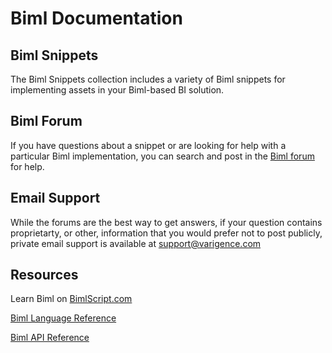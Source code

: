 # Biml Documentation

## Biml Snippets

The Biml Snippets collection includes a variety of Biml snippets for implementing assets in your Biml-based BI solution.

## Biml Forum

If you have questions about a snippet or are looking for help with a particular Biml implementation, you can search and post in the [Biml forum](https://varigence.com/Forums?forumName=Biml) for help.

## Email Support

While the forums are the best way to get answers, if your question contains proprietarty, or other, information that you would prefer not to post publicly, private email support is available at [support@varigence.com](mailto:support@varigence.com)

## Resources

Learn Biml on [BimlScript.com](http://bimlscript.com/)

[Biml Language Reference](https://varigence.com/Documentation/Language/Index)

[Biml API Reference](https://varigence.com/Documentation/Api/Index)
